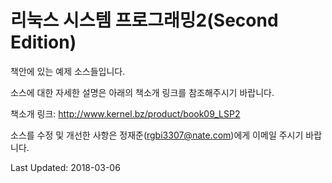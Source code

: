 
# 리눅스 시스템 프로그래밍2(Second Edition)

책안에 있는 예제 소스들입니다.

소스에 대한 자세한 설명은 아래의 책소개 링크를 참조해주시기 바랍니다.

책소개 링크:
http://www.kernel.bz/product/book09_LSP2

소스를 수정 및 개선한 사항은 정재준(rgbi3307@nate.com)에게 이메일 주시기 바랍니다.

Last Updated: 2018-03-06
